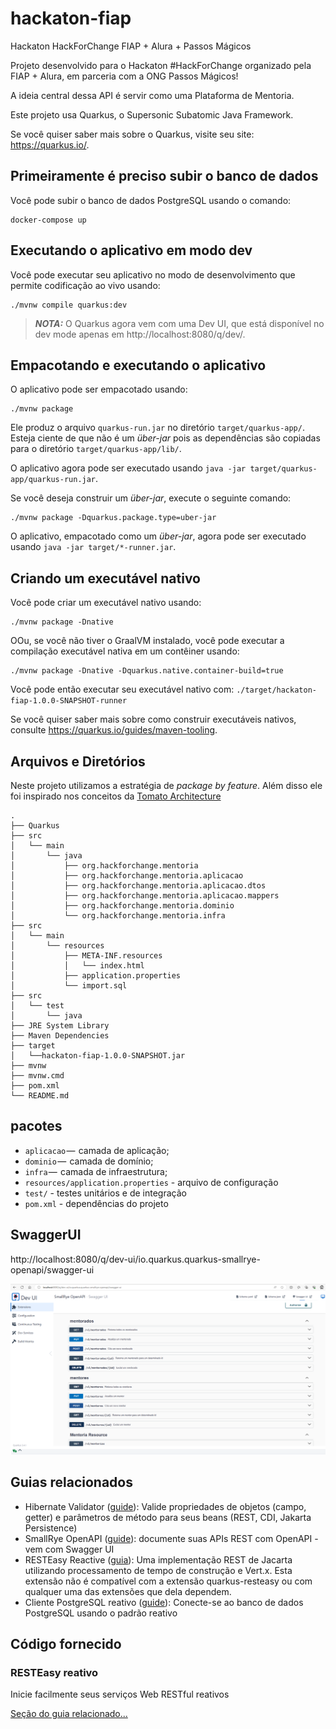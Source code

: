 # hackaton-fiap
Hackaton HackForChange FIAP + Alura + Passos Mágicos

Projeto desenvolvido para o Hackaton #HackForChange organizado pela FIAP + Alura, em parceria com a ONG Passos Mágicos!

A ideia central dessa API é servir como uma Plataforma de Mentoria.


Este projeto usa Quarkus, o Supersonic Subatomic Java Framework.

Se você quiser saber mais sobre o Quarkus, visite seu site: https://quarkus.io/.

## Primeiramente é preciso subir o banco de dados
Você pode subir o banco de dados PostgreSQL usando o comando:
```shell script
docker-compose up
```

## Executando o aplicativo em modo dev

Você pode executar seu aplicativo no modo de desenvolvimento que permite codificação ao vivo usando:
```shell script
./mvnw compile quarkus:dev
```

> **_NOTA:_** O Quarkus agora vem com uma Dev UI, que está disponível no dev mode apenas em http://localhost:8080/q/dev/.

## Empacotando e executando o aplicativo

O aplicativo pode ser empacotado usando:
```shell script
./mvnw package
```
Ele produz o arquivo `quarkus-run.jar` no diretório `target/quarkus-app/`.
Esteja ciente de que não é um _über-jar_ pois as dependências são copiadas para o diretório `target/quarkus-app/lib/`.

O aplicativo agora pode ser executado usando `java -jar target/quarkus-app/quarkus-run.jar`.

Se você deseja construir um _über-jar_, execute o seguinte comando:
```shell script
./mvnw package -Dquarkus.package.type=uber-jar
```

O aplicativo, empacotado como um _über-jar_, agora pode ser executado usando `java -jar target/*-runner.jar`.

## Criando um executável nativo

Você pode criar um executável nativo usando:
```shell script
./mvnw package -Dnative
```

OOu, se você não tiver o GraalVM instalado, você pode executar a compilação executável nativa em um contêiner usando:
```shell script
./mvnw package -Dnative -Dquarkus.native.container-build=true
```

Você pode então executar seu executável nativo com: `./target/hackaton-fiap-1.0.0-SNAPSHOT-runner`

Se você quiser saber mais sobre como construir executáveis nativos, consulte https://quarkus.io/guides/maven-tooling.

## Arquivos e Diretórios

Neste projeto utilizamos a estratégia de _package by feature_.
Além disso ele foi inspirado nos conceitos da [Tomato Architecture](https://www.sivalabs.in/tomato-architecture-pragmatic-approach-to-software-design/)

```
.
├── Quarkus
├── src
│   └── main
│       └── java
│           ├── org.hackforchange.mentoria
│           ├── org.hackforchange.mentoria.aplicacao
│           ├── org.hackforchange.mentoria.aplicacao.dtos
│           ├── org.hackforchange.mentoria.aplicacao.mappers
│           ├── org.hackforchange.mentoria.dominio
│           └── org.hackforchange.mentoria.infra
├── src
│   └── main
│       └── resources
│           ├── META-INF.resources
│           │   └── index.html 
│           ├── application.properties
│           └── import.sql
├── src
│   └── test
│       └── java
├── JRE System Library
├── Maven Dependencies
├── target
│   └──hackaton-fiap-1.0.0-SNAPSHOT.jar
├── mvnw
├── mvnw.cmd
├── pom.xml
└── README.md
```

## pacotes

- `aplicacao` —  camada de aplicação;
- `dominio` —  camada de domínio;
- `infra` —  camada de infraestrutura;
- `resources/application.properties` - arquivo de configuração
- `test/` - testes unitários e de integração
- `pom.xml` - dependências do projeto

## SwaggerUI
http://localhost:8080/q/dev-ui/io.quarkus.quarkus-smallrye-openapi/swagger-ui

![img.png](img.png)

## Guias relacionados

- Hibernate Validator ([guide](https://quarkus.io/guides/validation)): Valide propriedades de objetos (campo, getter) e parâmetros de método para seus beans (REST, CDI, Jakarta Persistence)
- SmallRye OpenAPI ([guide](https://quarkus.io/guides/openapi-swaggerui)): documente suas APIs REST com OpenAPI - vem com Swagger UI
- RESTEasy Reactive ([guia](https://quarkus.io/guides/resteasy-reactive)): Uma implementação REST de Jacarta utilizando processamento de tempo de construção e Vert.x. Esta extensão não é compatível com a extensão quarkus-resteasy ou com qualquer uma das extensões que dela dependem.
- Cliente PostgreSQL reativo ([guide](https://quarkus.io/guides/reactive-sql-clients)): Conecte-se ao banco de dados PostgreSQL usando o padrão reativo

## Código fornecido

### RESTEasy reativo

Inicie facilmente seus serviços Web RESTful reativos

[Seção do guia relacionado...](https://quarkus.io/guides/getting-started-reactive#reactive-jax-rs-resources)